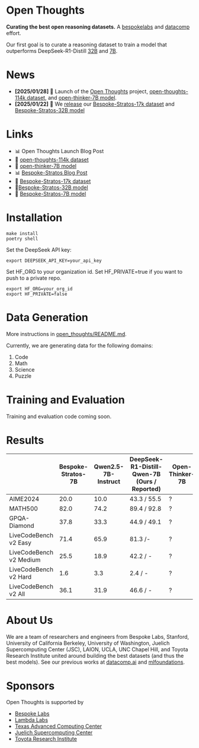 # Open Thoughts
**Curating the best open reasoning datasets.**  A [bespokelabs](https://bespokelabs.ai/) and [datacomp](https://www.datacomp.ai/) effort.

Our first goal is to curate a reasoning dataset to train a model that outperforms DeepSeek-R1-Distill [32B](https://huggingface.co/deepseek-ai/DeepSeek-R1-Distill-Qwen-32B) and [7B](https://huggingface.co/deepseek-ai/DeepSeek-R1-Distill-Qwen-7B).

# News
- **[2025/01/28]** 🎉 Launch of the [Open Thoughts](https://www.open-thoughts.ai/) project, [open-thoughts-114k dataset](https://huggingface.co/datasets/open-thoughts/open-thoughts-114k), and [open-thinker-7B model](https://huggingface.co/open-thoughts/open-thinker-7B).
- **[2025/01/22]** 🎉 We [release](https://www.bespokelabs.ai/blog/bespoke-stratos-the-unreasonable-effectiveness-of-reasoning-distillation) our [Bespoke-Stratos-17k dataset](https://huggingface.co/datasets/bespokelabs/Bespoke-Stratos-17k) and [Bespoke-Stratos-32B model](https://huggingface.co/bespokelabs/Bespoke-Stratos-32B) 

# Links
- 📊 Open Thoughts Launch Blog Post
- 🧠 [open-thoughts-114k dataset](https://huggingface.co/datasets/open-thoughts/open-thoughts-114k)
- 🤖 [open-thinker-7B model](https://huggingface.co/open-thoughts/open-thinker-7B)
- 📊 [Bespoke-Stratos Blog Post](https://www.bespokelabs.ai/blog/bespoke-stratos-the-unreasonable-effectiveness-of-reasoning-distillation)
- 🧠 [Bespoke-Stratos-17k dataset](https://huggingface.co/datasets/bespokelabs/Bespoke-Stratos-17k)
- 🤖[Bespoke-Stratos-32B model](https://huggingface.co/bespokelabs/Bespoke-Stratos-32B)
- 🤖 [Bespoke-Stratos-7B model](https://huggingface.co/bespokelabs/Bespoke-Stratos-7B)

# Installation
```
make install
poetry shell
```
Set the DeepSeek API key:
```
export DEEPSEEK_API_KEY=your_api_key
```

Set HF_ORG to your organization id. Set HF_PRIVATE=true if you want to push to a private repo.
```
export HF_ORG=your_org_id
export HF_PRIVATE=false
```

# Data Generation
More instructions in [open_thoughts/README.md](open_thoughts/README.md).

Currently, we are generating data for the following domains:
1. Code
2. Math
3. Science
4. Puzzle

# Training and Evaluation
Training and evaluation code coming soon.

# Results

||Bespoke-Stratos-7B|Qwen2.5-7B-Instruct|DeepSeek-R1-Distill-Qwen-7B (Ours / Reported)| Open-Thinker-7B |
|---|---|---|---|--- |
|AIME2024|20.0|10.0|43.3 / 55.5| ? |
|MATH500|82.0|74.2|89.4 / 92.8| ? |
|GPQA-Diamond|37.8|33.3|44.9 / 49.1| ? |
|LiveCodeBench v2 Easy|71.4|65.9|81.3 /-| ? |
|LiveCodeBench v2 Medium|25.5|18.9|42.2 / -| ? |
|LiveCodeBench v2 Hard|1.6|3.3|2.4 / - | ? |
|LiveCodeBench v2 All|36.1|31.9|46.6 / -  | ? |

# About Us

We are a team of researchers and engineers from Bespoke Labs, Stanford, University of California Berkeley, University of Washington, Juelich Supercomputing Center (JSC), LAION, UCLA, UNC Chapel Hill, and Toyota Research Institute united around building the best datasets (and thus the best models). See our previous works at [datacomp.ai](https://www.datacomp.ai/) and [mlfoundations](https://github.com/mlfoundations).

# Sponsors
Open Thoughts is supported by 
- [Bespoke Labs](https://www.bespokelabs.ai/)
- [Lambda Labs](https://lambdalabs.com/)
- [Texas Advanced Computing Center](https://tacc.utexas.edu/)
- [Juelich Supercomputing Center](https://www.fz-juelich.de/en/ias/jsc)
- [Toyota Research Institute](https://www.tri.global/)

